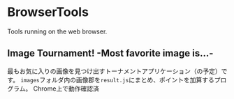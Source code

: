 # BrowserTools
Tools running on the web browser.

## Image Tournament! -Most favorite image is...-
最もお気に入りの画像を見つけ出すトーナメントアプリケーション（の予定）です。
`images`フォルダ内の画像郡を`result.js`にまとめ、ポイントを加算するプログラム。
Chrome上で動作確認済

